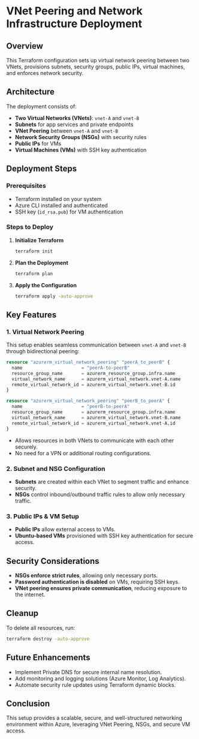 # VNet Peering and Network Infrastructure Deployment

## Overview
This Terraform configuration sets up virtual network peering between two VNets, provisions subnets, security groups, public IPs, virtual machines, and enforces network security.

## Architecture
The deployment consists of:
- **Two Virtual Networks (VNets)**: `vnet-A` and `vnet-B`
- **Subnets** for app services and private endpoints
- **VNet Peering** between `vnet-A` and `vnet-B`
- **Network Security Groups (NSGs)** with security rules
- **Public IPs** for VMs
- **Virtual Machines (VMs)** with SSH key authentication

## Deployment Steps

### Prerequisites
- Terraform installed on your system
- Azure CLI installed and authenticated
- SSH key (`id_rsa.pub`) for VM authentication

### Steps to Deploy
1. **Initialize Terraform**
   ```sh
   terraform init
   ```
2. **Plan the Deployment**
   ```sh
   terraform plan
   ```
3. **Apply the Configuration**
   ```sh
   terraform apply -auto-approve
   ```

## Key Features
### 1. Virtual Network Peering
This setup enables seamless communication between `vnet-A` and `vnet-B` through bidirectional peering:
```terraform
resource "azurerm_virtual_network_peering" "peerA_to_peerB" {
  name                      = "peerA-to-peerB"
  resource_group_name       = azurerm_resource_group.infra.name  
  virtual_network_name      = azurerm_virtual_network.vnet-A.name
  remote_virtual_network_id = azurerm_virtual_network.vnet-B.id
}

resource "azurerm_virtual_network_peering" "peerB_to_peerA" {
  name                      = "peerB-to-peerA"
  resource_group_name       = azurerm_resource_group.infra.name  
  virtual_network_name      = azurerm_virtual_network.vnet-B.name
  remote_virtual_network_id = azurerm_virtual_network.vnet-A.id
}
```
- Allows resources in both VNets to communicate with each other securely.
- No need for a VPN or additional routing configurations.

### 2. Subnet and NSG Configuration
- **Subnets** are created within each VNet to segment traffic and enhance security.
- **NSGs** control inbound/outbound traffic rules to allow only necessary traffic.

### 3. Public IPs & VM Setup
- **Public IPs** allow external access to VMs.
- **Ubuntu-based VMs** provisioned with SSH key authentication for secure access.

## Security Considerations
- **NSGs enforce strict rules**, allowing only necessary ports.
- **Password authentication is disabled** on VMs, requiring SSH keys.
- **VNet peering ensures private communication**, reducing exposure to the internet.

## Cleanup
To delete all resources, run:
```sh
terraform destroy -auto-approve
```

## Future Enhancements
- Implement Private DNS for secure internal name resolution.
- Add monitoring and logging solutions (Azure Monitor, Log Analytics).
- Automate security rule updates using Terraform dynamic blocks.

## Conclusion
This setup provides a scalable, secure, and well-structured networking environment within Azure, leveraging VNet Peering, NSGs, and secure VM access.
